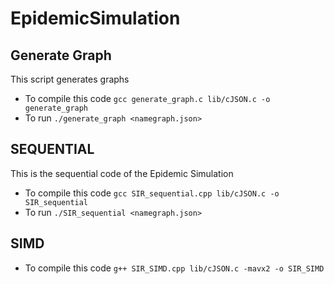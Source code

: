 # EpidemicSimulation

## Generate Graph
This script generates graphs
- To compile this code ```gcc generate_graph.c lib/cJSON.c -o generate_graph```
- To run ```./generate_graph <namegraph.json>```

## SEQUENTIAL
This is the sequential code of the Epidemic Simulation
- To compile this code ```gcc SIR_sequential.cpp lib/cJSON.c -o SIR_sequential```
- To run ```./SIR_sequential <namegraph.json>```

## SIMD
- To compile this code ```g++ SIR_SIMD.cpp lib/cJSON.c -mavx2 -o SIR_SIMD```

